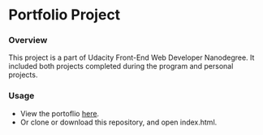 Portfolio Project
=========================================
### **Overview**
This project is a part of Udacity Front-End Web Developer Nanodegree. It included both projects completed during the program and personal projects.

### **Usage**
- View the portoflio [here](https://wioletag.github.io/portfolio/).
- Or clone or download this repository, and open index.html.
